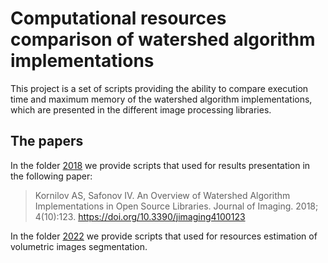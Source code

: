 # Computational resources comparison of watershed algorithm implementations 

This project is a set of scripts providing the ability to compare execution time and maximum memory of the watershed algorithm implementations, which are presented in the different image processing libraries.

## The papers

In the folder [2018](./2018) we provide scripts that used for results presentation in the following paper: 
> Kornilov AS, Safonov IV. An Overview of Watershed Algorithm Implementations in Open Source Libraries. Journal of Imaging. 2018; 4(10):123. https://doi.org/10.3390/jimaging4100123

In the folder [2022](./2022) we provide scripts that used for resources estimation of volumetric images segmentation.